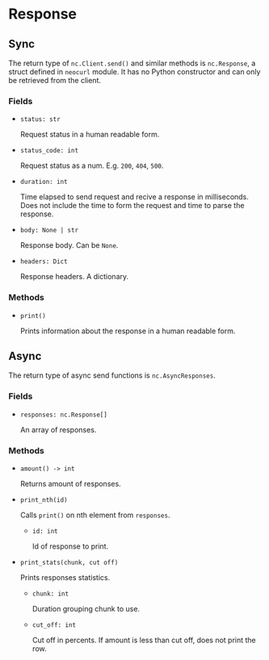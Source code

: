 # Response

## Sync

The return type of `nc.Client.send()` and similar methods is `nc.Response`, a struct defined in `neocurl` module. It has no Python constructor and can only be retrieved from the client.

### Fields

- `status: str`

  Request status in a human readable form.

- `status_code: int`

  Request status as a num. E.g. `200`, `404`, `500`.

- `duration: int`

  Time elapsed to send request and recive a response in milliseconds.
  Does not include the time to form the request and time to parse the response.

- `body: None | str`

  Response body. Can be `None`.

- `headers: Dict`

  Response headers. A dictionary.

### Methods

- `print()`

  Prints information about the response in a human readable form.

## Async

The return type of async send functions is `nc.AsyncResponses`.

### Fields

- `responses: nc.Response[]`

  An array of responses.

### Methods

- `amount() -> int`

  Returns amount of responses.

- `print_nth(id)`

  Calls `print()` on nth element from `responses`.

  - `id: int`

    Id of response to print.

- `print_stats(chunk, cut off)`

  Prints responses statistics.

  - `chunk: int`

    Duration grouping chunk to use.

  - `cut_off: int`

    Cut off in percents. If amount is less than cut off, does not print the row.
